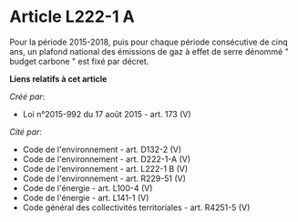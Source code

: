# Article L222-1 A

Pour la période 2015-2018, puis pour chaque période consécutive de cinq ans, un plafond national des émissions de gaz à effet
de serre dénommé  "   budget carbone " est fixé par décret.

**Liens relatifs à cet article**

_Créé par_:

  - Loi n°2015-992 du 17 août 2015 - art. 173 (V)

_Cité par_:

  - Code de l'environnement - art. D132-2 (V)
  - Code de l'environnement - art. D222-1-A (V)
  - Code de l'environnement - art. L222-1 B (V)
  - Code de l'environnement - art. R229-51 (V)
  - Code de l'énergie - art. L100-4 (V)
  - Code de l'énergie - art. L141-1 (V)
  - Code général des collectivités territoriales - art. R4251-5 (V)
